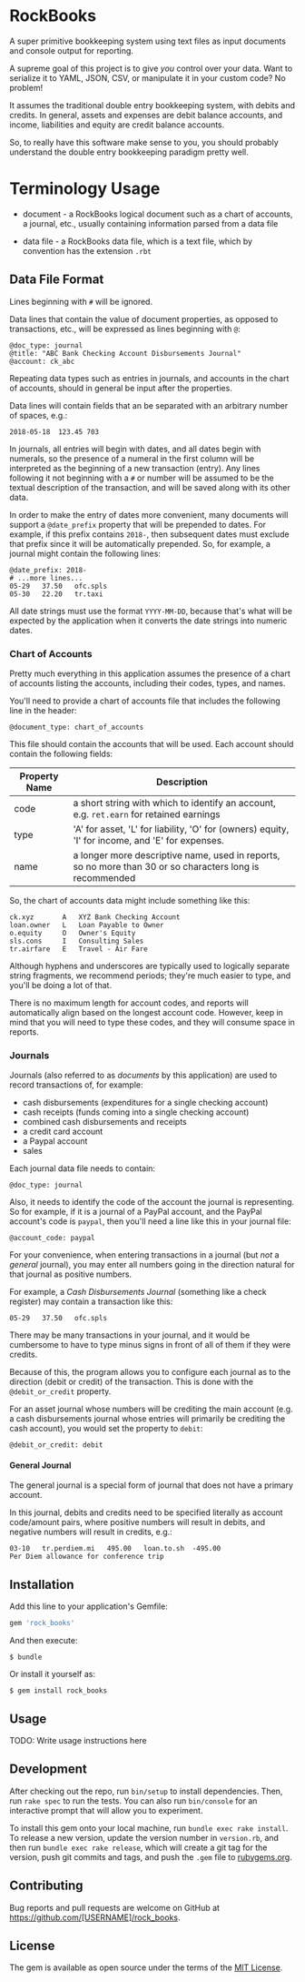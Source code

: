 # RockBooks

A super primitive bookkeeping system using text files as input documents and console output
for reporting.

A supreme goal of this project is to give _you_ control over your data. 
Want to serialize it to YAML, JSON, CSV, or manipulate it in your custom code?
No problem! 

It assumes the traditional double entry bookkeeping system, with debits and credits.
In general, assets and expenses are debit balance accounts, and income, liabilities and equity
are credit balance accounts.

So, to really have this software make sense to you, you should probably understand
the double entry bookkeeping paradigm pretty well. 

# Terminology Usage

* document - a RockBooks logical document such as a chart of accounts, a journal, etc.,
usually containing information parsed from a data file

* data file - a RockBooks data file, which is a text file, which
 by convention has the extension `.rbt`


## Data File Format

Lines beginning with `#` will be ignored.

Data lines that contain the value of document properties,
as opposed to transactions, etc., will be expressed as lines beginning with `@`:

```
@doc_type: journal
@title: "ABC Bank Checking Account Disbursements Journal"
@account: ck_abc
```

Repeating data types such as entries in journals, and accounts in the chart of accounts,
should in general be input after the properties.

Data lines will contain fields that an be separated with an arbitrary number of spaces, e.g.:

```
2018-05-18  123.45 703
```

In journals, all entries will begin with dates, and all dates begin with numerals, so the
presence of a numeral in the first column will be interpreted as the beginning of a new
transaction (entry). Any lines following it not beginning with a `#` or number will be
assumed to be the textual description of the transaction, and will be saved along with
its other data.

In order to make the entry of dates more convenient, many documents will support
a `@date_prefix` property that will be prepended to dates. For example, if this prefix
contains `2018-`, then subsequent dates must exclude that prefix since it will be
automatically prepended. So, for example, a journal might contain the following lines:

```
@date_prefix: 2018-
# ...more lines...
05-29   37.50   ofc.spls
05-30   22.20   tr.taxi
```

All date strings must use the format `YYYY-MM-DD`, because that's what will be expected
by the application when it converts the date strings into numeric dates.



### Chart of Accounts

Pretty much everything in this application assumes the presence of a chart of accounts
listing the accounts, including their codes, types, and names.

You'll need to provide a chart of accounts file that includes the following line in the header:

`@document_type: chart_of_accounts`

This file should contain the accounts
that will be used. Each account should contain the following fields:

| Property Name | Description |
| ------------- | ------------- |
| code          | a short string with which to identify an account, e.g. `ret.earn` for retained earnings
| type          | 'A' for asset, 'L' for liability, 'O' for (owners) equity, 'I' for income, and 'E' for expenses.
| name          | a longer more descriptive name, used in reports, so no more than 30 or so characters long is recommended
  

So, the chart of accounts data might include something like this:

```
ck.xyz       A   XYZ Bank Checking Account
loan.owner   L   Loan Payable to Owner
o.equity     O   Owner's Equity
sls.cons     I   Consulting Sales
tr.airfare   E   Travel - Air Fare
```

Although hyphens and underscores are typically used to logically separate string fragments,
we recommend periods; they're much easier to type, and you'll be doing a lot of that.

There is no maximum length for account codes, and reports will automatically align based
on the longest account code. However, keep in mind that you will need to type these codes,
and they will consume space in reports.

### Journals

Journals (also referred to as _documents_ by this application)
are used to record transactions of, for example:

* cash disbursements (expenditures for a single checking account)
* cash receipts (funds coming into a single checking account)
* combined cash disbursements and receipts
* a credit card account
* a Paypal account
* sales

Each journal data file needs to contain:

`@doc_type: journal`

Also, it needs to identify the code of the account the journal is representing.
So for example, if it is a journal of a PayPal account, and the PayPal 
account's code is `paypal`, then you'll need a line like this in your journal file:

`@account_code: paypal`

For your convenience, when entering transactions in a journal (but _not_ a _general_ journal),
you may enter all numbers going in the direction natural for that journal as positive numbers.

For example, a _Cash Disbursements Journal_ (something like a
check register) may contain a transaction like this:

```
05-29   37.50   ofc.spls
```

There may be many transactions in your journal, and it would be cumbersome to have to
type minus signs in front of all of them if they were credits.

Because of this, the program allows you to configure each journal as to the direction
(debit or credit) of the transaction. This is done with the `@debit_or_credit` property.

For an asset journal whose numbers will be crediting the main account
(e.g. a cash disbursements journal whose entries will primarily be crediting
the cash account), you would set the property to `debit`:

```
@debit_or_credit: debit
```


#### General Journal

The general journal is a special form of journal that does not have a primary account.

In this journal, debits and credits need to be specified literally as account code/amount
pairs, where positive numbers will result in debits, and negative numbers will result in credits, e.g.:

```
03-10   tr.perdiem.mi   495.00   loan.to.sh  -495.00
Per Diem allowance for conference trip
```



## Installation

Add this line to your application's Gemfile:

```ruby
gem 'rock_books'
```

And then execute:

    $ bundle

Or install it yourself as:

    $ gem install rock_books

## Usage

TODO: Write usage instructions here

## Development

After checking out the repo, run `bin/setup` to install dependencies. Then, run `rake spec` to run the tests. You can also run `bin/console` for an interactive prompt that will allow you to experiment.

To install this gem onto your local machine, run `bundle exec rake install`. To release a new version, update the version number in `version.rb`, and then run `bundle exec rake release`, which will create a git tag for the version, push git commits and tags, and push the `.gem` file to [rubygems.org](https://rubygems.org).

## Contributing

Bug reports and pull requests are welcome on GitHub at https://github.com/[USERNAME]/rock_books.

## License

The gem is available as open source under the terms of the [MIT License](https://opensource.org/licenses/MIT).
